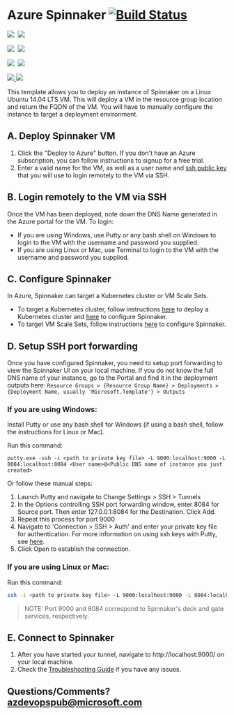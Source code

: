 # Azure Spinnaker [![Build Status](http://devops-ci.westcentralus.cloudapp.azure.com/job/qs/job/101-spinnaker/badge/icon)](http://devops-ci.westcentralus.cloudapp.azure.com/blue/organizations/jenkins/qs%2F101-spinnaker/activity)

<IMG SRC="https://azbotstorage.blob.core.windows.net/badges/101-spinnaker/PublicLastTestDate.svg" />&nbsp;
<IMG SRC="https://azbotstorage.blob.core.windows.net/badges/101-spinnaker/PublicDeployment.svg" />&nbsp;

<IMG SRC="https://azbotstorage.blob.core.windows.net/badges/101-spinnaker/FairfaxLastTestDate.svg" />&nbsp;
<IMG SRC="https://azbotstorage.blob.core.windows.net/badges/101-spinnaker/FairfaxDeployment.svg" />&nbsp;

<IMG SRC="https://azbotstorage.blob.core.windows.net/badges/101-spinnaker/BestPracticeResult.svg" />&nbsp;
<IMG SRC="https://azbotstorage.blob.core.windows.net/badges/101-spinnaker/CredScanResult.svg" />&nbsp;

<a href="https://portal.azure.com/#create/Microsoft.Template/uri/https%3A%2F%2Fraw.githubusercontent.com%2FAzure%2Fazure-quickstart-templates%2Fmaster%2F101-spinnaker%2Fazuredeploy.json" target="_blank">
    <img src="http://azuredeploy.net/deploybutton.png"/>
</a>
<a href="http://armviz.io/#/?load=https%3A%2F%2Fraw.githubusercontent.com%2FAzure%2Fazure-quickstart-templates%2Fmaster%2F101-spinnaker%2Fazuredeploy.json" target="_blank">
    <img src="http://armviz.io/visualizebutton.png"/>
</a>

This template allows you to deploy an instance of Spinnaker on a Linux Ubuntu 14.04 LTS VM. This will deploy a VM in the resource group location and return the FQDN of the VM. You will have to manually configure the instance to target a deployment environment.

## A. Deploy Spinnaker VM
1. Click the "Deploy to Azure" button. If you don't have an Azure subscription, you can follow instructions to signup for a free trial.
1. Enter a valid name for the VM, as well as a user name and [ssh public key](https://docs.microsoft.com/azure/virtual-machines/virtual-machines-linux-mac-create-ssh-keys) that you will use to login remotely to the VM via SSH.

## B. Login remotely to the VM via SSH
Once the VM has been deployed, note down the DNS Name generated in the Azure portal for the VM. To login:
- If you are using Windows, use Putty or any bash shell on Windows to login to the VM with the username and password you supplied.
- If you are using Linux or Mac, use Terminal to login to the VM with the username and password you supplied.

## C. Configure Spinnaker
In Azure, Spinnaker can target a Kubernetes cluster or VM Scale Sets.
- To target a Kubernetes cluster, follow instructions [here](https://aka.ms/azspinkubecreate) to deploy a Kubernetes cluster and [here](https://www.spinnaker.io/setup/providers/kubernetes/) to configure Spinnaker.
- To target VM Scale Sets, follow instructions [here](https://www.spinnaker.io/setup/providers/azure/) to configure Spinnaker.

## D. Setup SSH port forwarding
Once you have configured Spinnaker, you need to setup port forwarding to view the Spinnaker UI on your local machine. If you do not know the full DNS name of your instance, go to the Portal and find it in the deployment outputs here: `Resource Groups > {Resource Group Name} > Deployments > {Deployment Name, usually 'Microsoft.Template'} > Outputs`

### If you are using Windows:
Install Putty or use any bash shell for Windows (if using a bash shell, follow the instructions for Linux or Mac).

Run this command:
```
putty.exe -ssh -i <path to private key file> -L 9000:localhost:9000 -L 8084:localhost:8084 <User name>@<Public DNS name of instance you just created>
```

Or follow these manual steps:
1. Launch Putty and navigate to Change Settings > SSH > Tunnels
1. In the Options controlling SSH port forwarding window, enter 8084 for Source port. Then enter 127.0.0.1:8084 for the Destination. Click Add.
1. Repeat this process for port 9000
1. Navigate to 'Connection > SSH > Auth' and enter your private key file for authentication. For more information on using ssh keys with Putty, see [here](https://docs.microsoft.com/azure/virtual-machines/virtual-machines-linux-ssh-from-windows#create-a-private-key-for-putty).
1. Click Open to establish the connection.

### If you are using Linux or Mac:
Run this command:
```bash
ssh -i <path to private key file> -L 9000:localhost:9000 -L 8084:localhost:8084 <User name>@<Public DNS name of instance you just created>
```
> NOTE: Port 9000 and 8084 correspond to Spinnaker's deck and gate services, respectively.

## E. Connect to Spinnaker

1. After you have started your tunnel, navigate to http://localhost:9000/ on your local machine.
1. Check the [Troubleshooting Guide](http://www.spinnaker.io/docs/troubleshooting-guide) if you have any issues.

## Questions/Comments? azdevopspub@microsoft.com
